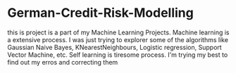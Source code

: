 # German-Credit-Risk-Modelling
this is project is a part of my Machine Learning Projects. 
Machine learning is a extensive process. I was just trying to explorer some of the algorithms like Gaussian Naive Bayes, KNearestNeighbours, Logistic regression, Support Vector Machine, etc.
Self learning is tiresome process. I'm trying my best to find out my erros and correcting them
